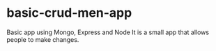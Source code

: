 # basic-crud-men-app
Basic app using Mongo, Express and Node
It is a small app that allows people to make changes.